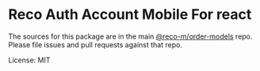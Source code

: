 Reco Auth Account Mobile For react
=======

The sources for this package are in the main [@reco-m/order-models](http://192.168.1.247/summary/framework%2FRECO8.Mobile.git) repo. Please file issues and pull requests against that repo.

License: MIT
